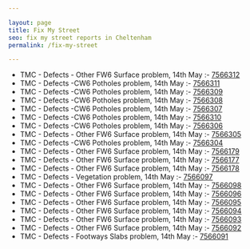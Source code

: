 ```yaml
---

layout: page
title: Fix My Street
seo: fix my street reports in Cheltenham
permalink: /fix-my-street

---
```


<!-- fix_marker starts -->

- TMC - Defects - Other FW6  Surface problem, 14th May :- [7566312](https://www.fixmystreet.com/report/7566312)
- TMC - Defects -CW6 Potholes  problem, 14th May :- [7566311](https://www.fixmystreet.com/report/7566311)
- TMC - Defects -CW6 Potholes  problem, 14th May :- [7566309](https://www.fixmystreet.com/report/7566309)
- TMC - Defects -CW6 Potholes  problem, 14th May :- [7566308](https://www.fixmystreet.com/report/7566308)
- TMC - Defects -CW6 Potholes  problem, 14th May :- [7566307](https://www.fixmystreet.com/report/7566307)
- TMC - Defects -CW6 Potholes  problem, 14th May :- [7566310](https://www.fixmystreet.com/report/7566310)
- TMC - Defects -CW6 Potholes  problem, 14th May :- [7566306](https://www.fixmystreet.com/report/7566306)
- TMC - Defects - Other FW6  Surface problem, 14th May :- [7566305](https://www.fixmystreet.com/report/7566305)
- TMC - Defects -CW6 Potholes  problem, 14th May :- [7566304](https://www.fixmystreet.com/report/7566304)
- TMC - Defects - Other FW6  Surface problem, 14th May :- [7566179](https://www.fixmystreet.com/report/7566179)
- TMC - Defects - Other FW6  Surface problem, 14th May :- [7566177](https://www.fixmystreet.com/report/7566177)
- TMC - Defects - Other FW6  Surface problem, 14th May :- [7566178](https://www.fixmystreet.com/report/7566178)
- TMC - Defects - Vegetation problem, 14th May :- [7566097](https://www.fixmystreet.com/report/7566097)
- TMC - Defects - Other FW6  Surface problem, 14th May :- [7566098](https://www.fixmystreet.com/report/7566098)
- TMC - Defects - Other FW6  Surface problem, 14th May :- [7566096](https://www.fixmystreet.com/report/7566096)
- TMC - Defects - Other FW6  Surface problem, 14th May :- [7566095](https://www.fixmystreet.com/report/7566095)
- TMC - Defects - Other FW6  Surface problem, 14th May :- [7566094](https://www.fixmystreet.com/report/7566094)
- TMC - Defects - Other FW6  Surface problem, 14th May :- [7566093](https://www.fixmystreet.com/report/7566093)
- TMC - Defects - Other FW6  Surface problem, 14th May :- [7566092](https://www.fixmystreet.com/report/7566092)
- TMC - Defects - Footways Slabs problem, 14th May :- [7566091](https://www.fixmystreet.com/report/7566091)

<!-- fix_marker ends -->